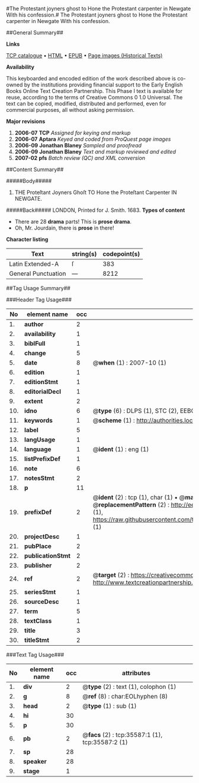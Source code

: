 #The Protestant joyners ghost to Hone the Protestant carpenter in Newgate With his confession.#
The Protestant joyners ghost to Hone the Protestant carpenter in Newgate With his confession.

##General Summary##

**Links**

[TCP catalogue](http://www.ota.ox.ac.uk/tcp/)  • 
[HTML](http://tei.it.ox.ac.uk/tcp/Texts-HTML/free/A56/A56091.html)  • 
[EPUB](http://tei.it.ox.ac.uk/tcp/Texts-EPUB/free/A56/A56091.epub) • 
[Page images (Historical Texts)](https://data.historicaltexts.jisc.ac.uk/view?pubId=eebo-99831125e&pageId=eebo-99831125e-35587-1)

**Availability**

This keyboarded and encoded edition of the
	       work described above is co-owned by the institutions
	       providing financial support to the Early English Books
	       Online Text Creation Partnership. This Phase I text is
	       available for reuse, according to the terms of Creative
	       Commons 0 1.0 Universal. The text can be copied,
	       modified, distributed and performed, even for
	       commercial purposes, all without asking permission.

**Major revisions**

1. __2006-07__ __TCP__ *Assigned for keying and markup*
1. __2006-07__ __Aptara__ *Keyed and coded from ProQuest page images*
1. __2006-09__ __Jonathan Blaney__ *Sampled and proofread*
1. __2006-09__ __Jonathan Blaney__ *Text and markup reviewed and edited*
1. __2007-02__ __pfs__ *Batch review (QC) and XML conversion*

##Content Summary##

#####Body#####

1. THE
Proteſtant Joyners Ghoſt
TO
Hone the Proteſtant Carpenter
IN
NEWGATE.

#####Back#####
LONDON, Printed for J. Smith. 1683.
**Types of content**

  * There are 28 **drama** parts! This is **prose drama**.
  * Oh, Mr. Jourdain, there is **prose** in there!

**Character listing**


|Text|string(s)|codepoint(s)|
|---|---|---|
|Latin Extended-A|ſ|383|
|General Punctuation|—|8212|

##Tag Usage Summary##

###Header Tag Usage###

|No|element name|occ|attributes|
|---|---|---|---|
|1.|__author__|2||
|2.|__availability__|1||
|3.|__biblFull__|1||
|4.|__change__|5||
|5.|__date__|8| @__when__ (1) : 2007-10 (1)|
|6.|__edition__|1||
|7.|__editionStmt__|1||
|8.|__editorialDecl__|1||
|9.|__extent__|2||
|10.|__idno__|6| @__type__ (6) : DLPS (1), STC (2), EEBO-CITATION (1), PROQUEST (1), VID (1)|
|11.|__keywords__|1| @__scheme__ (1) : http://authorities.loc.gov/ (1)|
|12.|__label__|5||
|13.|__langUsage__|1||
|14.|__language__|1| @__ident__ (1) : eng (1)|
|15.|__listPrefixDef__|1||
|16.|__note__|6||
|17.|__notesStmt__|2||
|18.|__p__|11||
|19.|__prefixDef__|2| @__ident__ (2) : tcp (1), char (1)  •  @__matchPattern__ (2) : ([0-9\-]+):([0-9IVX]+) (1), (.+) (1)  •  @__replacementPattern__ (2) : http://eebo.chadwyck.com/downloadtiff?vid=$1&page=$2 (1), https://raw.githubusercontent.com/textcreationpartnership/Texts/master/tcpchars.xml#$1 (1)|
|20.|__projectDesc__|1||
|21.|__pubPlace__|2||
|22.|__publicationStmt__|2||
|23.|__publisher__|2||
|24.|__ref__|2| @__target__ (2) : https://creativecommons.org/publicdomain/zero/1.0/ (1), http://www.textcreationpartnership.org/docs/. (1)|
|25.|__seriesStmt__|1||
|26.|__sourceDesc__|1||
|27.|__term__|5||
|28.|__textClass__|1||
|29.|__title__|3||
|30.|__titleStmt__|2||


###Text Tag Usage###

|No|element name|occ|attributes|
|---|---|---|---|
|1.|__div__|2| @__type__ (2) : text (1), colophon (1)|
|2.|__g__|8| @__ref__ (8) : char:EOLhyphen (8)|
|3.|__head__|2| @__type__ (1) : sub (1)|
|4.|__hi__|30||
|5.|__p__|30||
|6.|__pb__|2| @__facs__ (2) : tcp:35587:1 (1), tcp:35587:2 (1)|
|7.|__sp__|28||
|8.|__speaker__|28||
|9.|__stage__|1||
